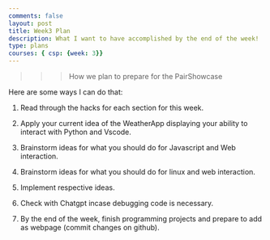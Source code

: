 ```yaml
---
comments: false
layout: post
title: Week3 Plan
description: What I want to have accomplished by the end of the week!
type: plans
courses: { csp: {week: 3}}
---
```


>>> How we plan to prepare for the PairShowcase

Here are some ways I can do that:

1. Read through the hacks for each section for this week.

2. Apply your current idea of the WeatherApp displaying your ability to interact with Python and Vscode.

3. Brainstorm ideas for what you should do for Javascript and Web interaction.

4. Brainstorm ideas for what you should do for linux and web interaction.

5. Implement respective ideas.

6. Check with Chatgpt incase debugging code is necessary. 

7. By the end of the week, finish programming projects and prepare to add as webpage (commit changes on github).